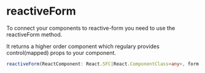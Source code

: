 # reactiveForm

To connect your components to reactive-form you need to use the reactiveForm method. 

It returns a higher order component which regulary provides control(mapped) props to your component.

```ts
reactiveForm(ReactComponent: React.SFC|React.ComponentClass<any>, form: FormGroup|FormArray):React.ComponentClass<any>
```
